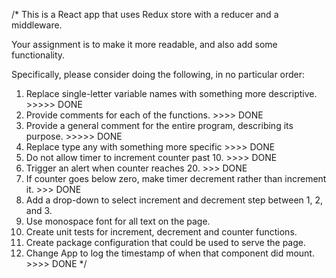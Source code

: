 /*
This is a React app that uses Redux store with a reducer and a middleware.

Your assignment is to make it more readable, and also add some functionality.

Specifically, please consider doing the following, in no particular order:
 1) Replace single-letter variable names with something more descriptive. >>>>> DONE
 2) Provide comments for each of the functions. >>>> DONE
 3) Provide a general comment for the entire program, describing its purpose. >>>>> DONE
 4) Replace type any with something more specific >>>> DONE
 5) Do not allow timer to increment counter past 10. >>>> DONE
 6) Trigger an alert when counter reaches 20. >>> DONE
 7) If counter goes below zero, make timer decrement rather than increment it. >>> DONE
 8) Add a drop-down to select increment and decrement step between 1, 2, and 3.
 9) Use monospace font for all text on the page.
 10) Create unit tests for increment, decrement and counter functions.
 11) Create package configuration that could be used to serve the page.
 12) Change App to log the timestamp of when that component did mount. >>>> DONE
*/
